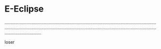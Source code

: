 # E-Eclipse
......................................................................................................................................................................................................................................................................................







loser
